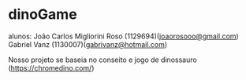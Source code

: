 # dinoGame
alunos:
João Carlos Migliorini Roso (1129694)(joaorosooo@gmail.com)
Gabriel Vanz (1130007)(gabrivanz@hotmail.com)

Nosso projeto se baseia no conseito e jogo de dinossauro (https://chromedino.com/)
